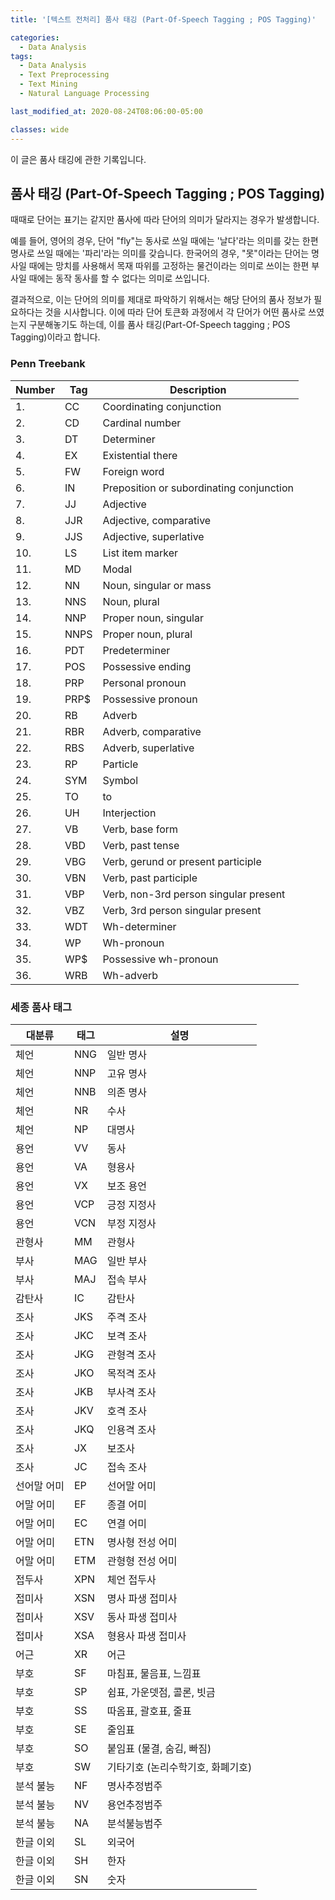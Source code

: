 ```yaml
---
title: '[텍스트 전처리] 품사 태깅 (Part-Of-Speech Tagging ; POS Tagging)'

categories:
  - Data Analysis
tags:
  - Data Analysis
  - Text Preprocessing
  - Text Mining
  - Natural Language Processing

last_modified_at: 2020-08-24T08:06:00-05:00

classes: wide
---
```


이 글은 품사 태깅에 관한 기록입니다.

## 품사 태깅 (Part-Of-Speech Tagging ; POS Tagging)

때때로 단어는 표기는 같지만 품사에 따라 단어의 의미가 달라지는 경우가 발생합니다.

예를 들어, 영어의 경우, 단어 "fly"는 동사로 쓰일 때에는 '날다'라는 의미를 갖는 한편 명사로 쓰일 때에는 '파리'라는 의미를 갖습니다. 한국어의 경우, "못"이라는 단어는 명사일 때에는 망치를 사용해서 목재 따위를 고정하는 물건이라는 의미로 쓰이는 한편 부사일 때에는 동작 동사를 할 수 없다는 의미로 쓰입니다.

결과적으로, 이는 단어의 의미를 제대로 파악하기 위해서는 해당 단어의 품사 정보가 필요하다는 것을 시사합니다. 이에 따라 단어 토큰화 과정에서 각 단어가 어떤 품사로 쓰였는지 구분해놓기도 하는데, 이를 품사 태깅(Part-Of-Speech tagging ; POS Tagging)이라고 합니다.

### Penn Treebank

|Number|Tag|Description|
|------|---|-----------|
|1.|CC |Coordinating conjunction|
|2.|CD |Cardinal number|
|3.|DT |Determiner|
|4.|EX |Existential there|
|5.|FW |Foreign word|
|6.|IN |Preposition or subordinating conjunction|
|7.|JJ |Adjective|
|8.|JJR|Adjective, comparative|
|9.|JJS|Adjective, superlative|
|10.|LS|List item marker|
|11.|MD|Modal|
|12.|NN|Noun, singular or mass|
|13.|NNS|Noun, plural|
|14.|NNP|Proper noun, singular|
|15.|NNPS|Proper noun, plural|
|16.|PDT|Predeterminer|
|17.|POS|Possessive ending|
|18.|PRP|Personal pronoun|
|19.|PRP$|Possessive pronoun|
|20.|RB |Adverb|
|21.|RBR|Adverb, comparative|
|22.|RBS|Adverb, superlative|
|23.|RP	|Particle|
|24.|SYM|Symbol|
|25.|TO	|to|
|26.|UH	|Interjection|
|27.|VB	|Verb, base form|
|28.|VBD|Verb, past tense|
|29.|VBG|Verb, gerund or present participle|
|30.|VBN|Verb, past participle|
|31.|VBP|Verb, non-3rd person singular present|
|32.|VBZ|Verb, 3rd person singular present|
|33.|WDT|Wh-determiner|
|34.|WP	|Wh-pronoun|
|35.|WP$|Possessive wh-pronoun|
|36.|WRB|Wh-adverb|

### 세종 품사 태그

|대분류|태그|설명|
|----|---|---|
|체언|NNG|일반 명사|
|체언|NNP|고유 명사|
|체언|NNB|의존 명사|
|체언|NR |수사|
|체언|NP |대명사|
|용언|VV |동사|
|용언|VA |형용사|
|용언|VX |보조 용언|
|용언|VCP|긍정 지정사|
|용언|VCN|부정 지정사|
|관형사|MM|관형사|
|부사|MAG|일반 부사|
|부사|MAJ|접속 부사|
|감탄사|IC|감탄사|
|조사|JKS|주격 조사|
|조사|JKC|보격 조사|
|조사|JKG|관형격 조사|
|조사|JKO|목적격 조사|
|조사|JKB|부사격 조사|
|조사|JKV|호격 조사|
|조사|JKQ|인용격 조사|
|조사|JX |보조사|
|조사|JC |접속 조사|
|선어말 어미|EP|선어말 어미|
|어말 어미|EF|종결 어미|
|어말 어미|EC|연결 어미|
|어말 어미|ETN|명사형 전성 어미|
|어말 어미|ETM|관형형 전성 어미|
|접두사|XPN|체언 접두사|
|접미사|XSN|명사 파생 접미사|
|접미사|XSV|동사 파생 접미사|
|접미사|XSA|형용사 파생 접미사|
|어근|XR|어근|
|부호|SF|마침표, 물음표, 느낌표|
|부호|SP|쉼표, 가운뎃점, 콜론, 빗금|
|부호|SS|따옴표, 괄호표, 줄표|
|부호|SE|줄임표|
|부호|SO|붙임표 (물결, 숨김, 빠짐)|
|부호|SW|기타기호 (논리수학기호, 화폐기호)|
|분석 불능|NF|명사추정범주|
|분석 불능|NV|용언추정범주|
|분석 불능|NA|분석불능범주|
|한글 이외|SL|외국어|
|한글 이외|SH|한자|
|한글 이외|SN|숫자|

